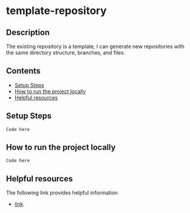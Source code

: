 # template-repository

## Description

The existing repository is a template, I can generate new repositories with the same directory structure, branches, and files.

## Contents

- [Setup Steps](#setup-steps)
- [How to run the project locally](#how-to-run-the-project-locally)
- [Helpful resources](#helpful-resources)


## Setup Steps

```
Code here
```

## How to run the project locally

```
Code here
```

## Helpful resources

The following link provides helpful information
- [link](https://github.com/JPrendy/template-repository).
